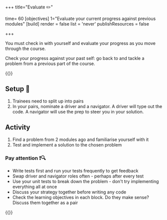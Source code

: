 +++
title="Evaluate ✏️"

time= 60
[objectives]
    1="Evaluate your current progress against previous modules"
[build]
  render = false
  list = 'never'
  publishResources = false

+++

You must check in with yourself and evaluate your progress as you move through the course.

Check your progress against your past self: go back to and tackle a problem from a previous part of the course.

{{<note title="Pair up and check progress" type="activity">}}

## Setup 🧰

1. Trainees need to split up into pairs
1. In your pairs, nominate a driver and a navigator. A driver will type out the code. A navigator will use the prep to steer you in your solution.

## Activity

1. Find a problem from 2 modules ago and familiarise yourself with it
1. Test and implement a solution to the chosen problem

### Pay attention ❗🔍

- Write tests first and run your tests frequently to get feedback
- Swap driver and navigator roles often - perhaps after every test
- Use your unit tests to break down the problem - don't try implementing everything all at once
- Discuss your strategy together before writing any code
- Check the learning objectives in each block. Do they make sense? Discuss them together as a pair

{{</note>}}
